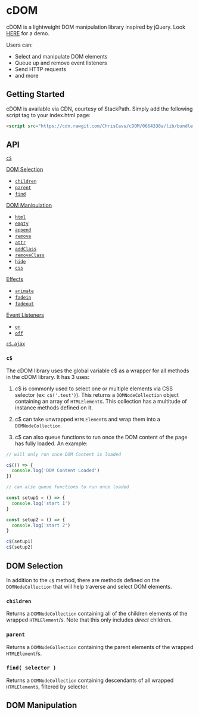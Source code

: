# cDOM
cDOM is a lightweight DOM manipulation library inspired by jQuery. Look [HERE](https://chriscavs.github.io/cDOM-Demo/) for a demo.  

Users can:
* Select and manipulate DOM elements
* Queue up and remove event listeners
* Send HTTP requests
* and more

## Getting Started
cDOM is available via CDN, courtesy of StackPath.  Simply add the following script tag to your index.html page:

```html
<script src="https://cdn.rawgit.com/ChrisCavs/cDOM/0664338a/lib/bundle.js"></script>
```

## API

[`c$`](#c)

[DOM Selection](#dom-selection)
  * [`children`](#children)
  * [`parent`](#parent)
  * [`find`](#find)

[DOM Manipulation](#dom-manipulation)  
  * [`html`](#html)  
  * [`empty`](#empty)  
  * [`append`](#append)  
  * [`remove`](#remove)  
  * [`attr`](#attr)  
  * [`addClass`](#addclass)  
  * [`removeClass`](#removeclass)
  * [`hide`](#hide)
  * [`css`](#css)

[Effects](#effects)
  * [`animate`](#animate)
  * [`fadein`](#fade-in)
  * [`fadeout`](#fade-out)
  
[Event Listeners](#event-listeners)  
  * [`on`](#on)  
  * [`off`](#off)  

[`c$.ajax`](#cajax)

### `c$`
The cDOM library uses the global variable c$ as a wrapper for all methods in the cDOM library.  It has 3 uses:

1. c$ is commonly used to select one or multiple elements via CSS selector (ex: `c$('.test')`).  This returns a `DOMNodeCollection` object containing an array of `HTMLElement`s.  This collection has a multitude of instance methods defined on it.

2. c$ can take unwrapped `HTMLElement`s and wrap them into a `DOMNodeCollection`.

3. c$ can also queue functions to run once the DOM content of the page has fully loaded.  An example:

```javascript
// will only run once DOM Content is loaded

c$(() => {
  console.log('DOM Content Loaded')
})

// can also queue functions to run once loaded

const setup1 = () => {
  console.log('start 1')
}

const setup2 = () => {
  console.log('start 2')
}

c$(setup1)
c$(setup2)
```

## DOM Selection
In addition to the `c$` method, there are methods defined on the `DOMNodeCollection` that will help traverse and select DOM elements.

### `children`
Returns a `DOMNodeCollection` containing all of the children elements of the wrapped `HTMLElement`/s.  Note that this only includes *direct* children.

### `parent`
Returns a `DOMNodeCollection` containing the parent elements of the wrapped `HTMLElement`/s.

### `find( selector )`
Returns a `DOMNodeCollection` containing descendants of all wrapped `HTMLElement`s, filtered by selector.

## DOM Manipulation

